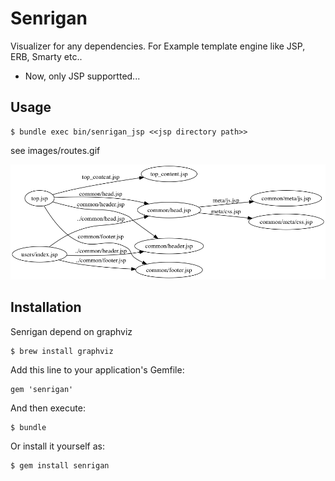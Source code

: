 # Senrigan

Visualizer for any dependencies. For Example template engine like JSP, ERB, Smarty etc..

- Now, only JSP supportted...

## Usage

```
$ bundle exec bin/senrigan_jsp <<jsp directory path>>
```

see images/routes.gif

![visualized JSP dependencies](https://github.com/maeharin/senrigan/blob/master/images/sample_jsp.gif)

## Installation

Senrigan depend on graphviz

```
$ brew install graphviz
```

Add this line to your application's Gemfile:

    gem 'senrigan'

And then execute:

    $ bundle

Or install it yourself as:

    $ gem install senrigan

